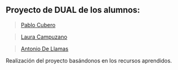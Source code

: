 ## Proyecto de DUAL de los alumnos:

>[Pablo Cubero](https://github.com/PabloCuberoLuque)

>[Laura Campuzano](https://github.com/LauraCGlez)

>[Antonio De Llamas](https://github.com/alnazo)

Realización del proyecto basándonos en los recursos aprendidos.